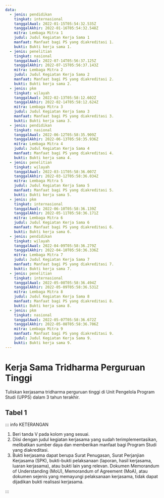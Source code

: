 ```yaml
---
data:
  - jenis: pendidikan
    tingkat: internasional
    tanggalAwal: 2022-01-15T05:54:32.535Z
    tanggalAkhir: 2022-01-16T05:54:32.548Z
    mitra: Lembaga Mitra 1
    judul: Judul Kegiatan Kerja Sama 1
    manfaat: Manfaat bagi PS yang diakreditasi 1.
    bukti: Bukti kerja sama 1.
  - jenis: penelitian
    tingkat: nasional
    tanggalAwal: 2022-07-14T05:56:37.125Z
    tanggalAkhir: 2022-07-15T05:56:37.143Z
    mitra: Lembaga Mitra 2
    judul: Judul Kegiatan Kerja Sama 2
    manfaat: Manfaat bagi PS yang diakreditasi 2.
    bukti: Bukti kerja sama 2.
  - jenis: pkm
    tingkat: wilayah
    tanggalAwal: 2022-02-13T05:58:12.602Z
    tanggalAkhir: 2022-02-14T05:58:12.624Z
    mitra: Lembaga Mitra 3
    judul: Judul Kegiatan Kerja Sama 3
    manfaat: Manfaat bagi PS yang diakreditasi 3.
    bukti: Bukti kerja sama 3.
  - jenis: pendidikan
    tingkat: nasional
    tanggalAwal: 2022-06-12T05:58:35.909Z
    tanggalAkhir: 2022-06-13T05:58:35.936Z
    mitra: Lembaga Mitra 4
    judul: Judul Kegiatan Kerja Sama 4
    manfaat: Manfaat bagi PS yang diakreditasi 4.
    bukti: Bukti kerja sama 4.
  - jenis: penelitian
    tingkat: wilayah
    tanggalAwal: 2022-03-11T05:58:36.007Z
    tanggalAkhir: 2022-03-12T05:58:36.034Z
    mitra: Lembaga Mitra 5
    judul: Judul Kegiatan Kerja Sama 5
    manfaat: Manfaat bagi PS yang diakreditasi 5.
    bukti: Bukti kerja sama 5.
  - jenis: pkm
    tingkat: internasional
    tanggalAwal: 2022-06-10T05:58:36.139Z
    tanggalAkhir: 2022-05-11T05:58:36.171Z
    mitra: Lembaga Mitra 6
    judul: Judul Kegiatan Kerja Sama 6
    manfaat: Manfaat bagi PS yang diakreditasi 6.
    bukti: Bukti kerja sama 6.
  - jenis: pendidikan
    tingkat: wilayah
    tanggalAwal: 2022-04-09T05:58:36.279Z
    tanggalAkhir: 2022-04-10T05:58:36.336Z
    mitra: Lembaga Mitra 7
    judul: Judul Kegiatan Kerja Sama 7
    manfaat: Manfaat bagi PS yang diakreditasi 7.
    bukti: Bukti kerja sama 7.
  - jenis: penelitian
    tingkat: internasional
    tanggalAwal: 2022-05-08T05:58:36.494Z
    tanggalAkhir: 2022-05-09T05:58:36.531Z
    mitra: Lembaga Mitra 8
    judul: Judul Kegiatan Kerja Sama 8
    manfaat: Manfaat bagi PS yang diakreditasi 8.
    bukti: Bukti kerja sama 8.
  - jenis: pkm
    tingkat: nasional
    tanggalAwal: 2022-05-07T05:58:36.672Z
    tanggalAkhir: 2022-05-08T05:58:36.706Z
    mitra: Lembaga Mitra 9
    manfaat: Manfaat bagi PS yang diakreditasi 9.
    judul: Judul Kegiatan Kerja Sama 9.
    bukti: Bukti kerja sama 9.
---
```


<script setup>
import { useData } from "vitepress"
import Tabel from '../components/tabel-1.vue'

const { frontmatter } = useData()
</script>

# Kerja Sama Tridharma Perguruan Tinggi

Tuliskan kerjasama tridharma perguruan tinggi di Unit Pengelola Program Studi (UPPS) dalam 3 tahun terakhir.

## Tabel 1

<Tabel :data="frontmatter.data" />

::: info KETERANGAN

1. Beri tanda V pada kolom yang sesuai.
1. Diisi dengan judul kegiatan kerjasama yang sudah terimplementasikan, melibatkan sumber daya dan memberikan manfaat bagi Program Studi yang diakreditasi.
1. Bukti kerjasama dapat berupa Surat Penugasan, Surat Perjanjian Kerjasama (SPK), bukti-bukti pelaksanaan (laporan, hasil kerjasama, luaran kerjasama), atau bukti lain yang relevan. Dokumen Memorandum of Understanding (MoU), Memorandum of Agreement (MoA), atau dokumen sejenis yang memayungi pelaksanaan kerjasama, tidak dapat dijadikan bukti realisasi kerjasama.

:::
